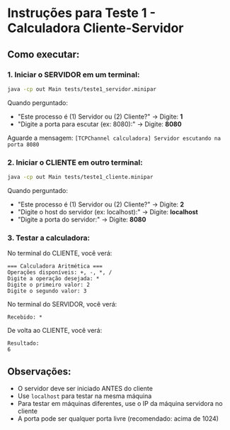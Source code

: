 # Instruções para Teste 1 - Calculadora Cliente-Servidor

## Como executar:

### 1. Iniciar o SERVIDOR em um terminal:

```bash
java -cp out Main tests/teste1_servidor.minipar
```

Quando perguntado:
- "Este processo é (1) Servidor ou (2) Cliente?" → Digite: **1**
- "Digite a porta para escutar (ex: 8080):" → Digite: **8080**

Aguarde a mensagem: `[TCPChannel calculadora] Servidor escutando na porta 8080`

### 2. Iniciar o CLIENTE em outro terminal:

```bash
java -cp out Main tests/teste1_cliente.minipar
```

Quando perguntado:
- "Este processo é (1) Servidor ou (2) Cliente?" → Digite: **2**
- "Digite o host do servidor (ex: localhost):" → Digite: **localhost**
- "Digite a porta do servidor:" → Digite: **8080**

### 3. Testar a calculadora:

No terminal do CLIENTE, você verá:
```
=== Calculadora Aritmética ===
Operações disponíveis: +, -, *, /
Digite a operação desejada: *
Digite o primeiro valor: 2
Digite o segundo valor: 3
```

No terminal do SERVIDOR, você verá:
```
Recebido: *
```

De volta ao CLIENTE, você verá:
```
Resultado: 
6
```

## Observações:

- O servidor deve ser iniciado ANTES do cliente
- Use `localhost` para testar na mesma máquina
- Para testar em máquinas diferentes, use o IP da máquina servidora no cliente
- A porta pode ser qualquer porta livre (recomendado: acima de 1024)
